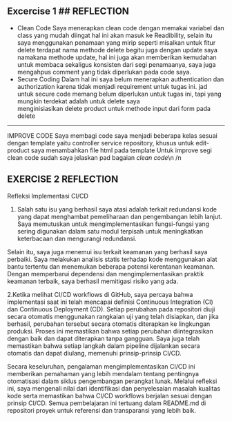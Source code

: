 ## Excercise 1 ## REFLECTION

- Clean Code
  Saya menerapkan clean code dengan memakai variabel dan class yang mudah diingat hal ini akan masuk ke Readibility, selain itu saya menggunakan penamaan yang mirip seperti misalkan untuk fitur delete terdapat nama methode delete begitu 
  juga dengan update saya namakana methode update, hal ini juga akan memberikan kemudahan untuk membaca sekaligus konsisten dari segi penamaanya, saya juga mengahpus comment yang tidak diperlukan pada code saya.
- Secure Coding
  Dalam hal ini saya belum menerapkan authentication dan authorization karena tidak menjadi requirement untuk tugas ini. jad untuk secure code memang belum diperlukan untuk tugas ini, tapi yang mungkin terdekat adalah untuk delete saya   
  menginisiasikan delete product untuk methode input dari form pada delete
---------
IMPROVE CODE
Saya membagi code saya menjadi beberapa kelas sesuai dengan template yaitu controller service repository, khusus untuk edit-product saya menambahkan file html pada template
Untuk improve segi clean code sudah saya jelaskan pad bagaian *clean code*\n /n

## EXERCISE 2 REFLECTION
Refleksi Implementasi CI/CD


1. Salah satu isu yang berhasil saya atasi adalah terkait redundansi kode yang dapat menghambat 
pemeliharaan dan pengembangan lebih lanjut. Saya memutuskan untuk mengimplementasikan fungsi-fungsi 
yang sering digunakan dalam satu modul terpisah untuk meningkatkan keterbacaan dan mengurangi redundansi.

Selain itu, saya juga menemui isu terkait keamanan yang berhasil saya perbaiki. Saya melakukan 
analisis statis terhadap kode menggunakan alat bantu tertentu dan menemukan beberapa potensi 
kerentanan keamanan. Dengan memperbarui dependensi dan mengimplementasikan praktik keamanan terbaik, 
saya berhasil memitigasi risiko yang ada.

2.Ketika melihat CI/CD workflows di GitHub, saya percaya bahwa implementasi saat ini telah 
mencapai definisi Continuous Integration (CI) dan Continuous Deployment (CD). Setiap perubahan
pada repositori diuji secara otomatis menggunakan rangkaian uji yang telah disiapkan, dan jika 
berhasil, perubahan tersebut secara otomatis diterapkan ke lingkungan produksi. Proses ini memastikan 
bahwa setiap perubahan diintegrasikan dengan baik dan dapat diterapkan tanpa gangguan. Saya juga 
telah memastikan bahwa setiap langkah dalam pipeline dijalankan secara otomatis dan dapat diulang,
memenuhi prinsip-prinsip CI/CD.

Secara keseluruhan, pengalaman mengimplementasikan CI/CD ini memberikan pemahaman yang 
lebih mendalam tentang pentingnya otomatisasi dalam siklus pengembangan perangkat lunak. 
Melalui refleksi ini, saya mengenali nilai dari identifikasi dan penyelesaian masalah kualitas 
kode serta memastikan bahwa CI/CD workflows berjalan sesuai dengan prinsip CI/CD. Semua pembelajaran 
ini tertuang dalam README.md di repositori proyek untuk referensi dan transparansi yang lebih baik.



 
 
